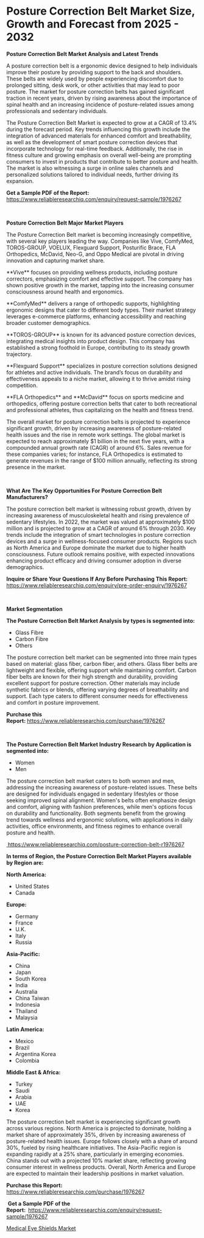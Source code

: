 <p><h1>Posture Correction Belt Market Size, Growth and Forecast from 2025 - 2032</h1></p><p><strong>Posture Correction Belt Market Analysis and Latest Trends</strong></p>
<p><p>A posture correction belt is a ergonomic device designed to help individuals improve their posture by providing support to the back and shoulders. These belts are widely used by people experiencing discomfort due to prolonged sitting, desk work, or other activities that may lead to poor posture. The market for posture correction belts has gained significant traction in recent years, driven by rising awareness about the importance of spinal health and an increasing incidence of posture-related issues among professionals and sedentary individuals.</p><p>The Posture Correction Belt Market is expected to grow at a CAGR of 13.4% during the forecast period. Key trends influencing this growth include the integration of advanced materials for enhanced comfort and breathability, as well as the development of smart posture correction devices that incorporate technology for real-time feedback. Additionally, the rise in fitness culture and growing emphasis on overall well-being are prompting consumers to invest in products that contribute to better posture and health. The market is also witnessing a surge in online sales channels and personalized solutions tailored to individual needs, further driving its expansion.</p></p>
<p><strong>Get a Sample PDF of the Report:&nbsp;</strong> <a href="https://www.reliableresearchiq.com/enquiry/request-sample/1976267?utm_campaign=3200&utm_medium=2&utm_source=Github&utm_content=ia&utm_term=05042025&utm_id=posture-correction-belt">https://www.reliableresearchiq.com/enquiry/request-sample/1976267</a></p>
<p>&nbsp;</p>
<p><strong>Posture Correction Belt Major Market Players</strong></p>
<p><p>The Posture Correction Belt market is becoming increasingly competitive, with several key players leading the way. Companies like Vive, ComfyMed, TOROS-GROUP, VOELUX, Flexguard Support, Posturific Brace, FLA Orthopedics, McDavid, Neo-G, and Oppo Medical are pivotal in driving innovation and capturing market share.</p><p>**Vive** focuses on providing wellness products, including posture correctors, emphasizing comfort and effective support. The company has shown positive growth in the market, tapping into the increasing consumer consciousness around health and ergonomics. </p><p>**ComfyMed** delivers a range of orthopedic supports, highlighting ergonomic designs that cater to different body types. Their market strategy leverages e-commerce platforms, enhancing accessibility and reaching broader customer demographics. </p><p>**TOROS-GROUP** is known for its advanced posture correction devices, integrating medical insights into product design. This company has established a strong foothold in Europe, contributing to its steady growth trajectory.</p><p>**Flexguard Support** specializes in posture correction solutions designed for athletes and active individuals. The brand’s focus on durability and effectiveness appeals to a niche market, allowing it to thrive amidst rising competition.</p><p>**FLA Orthopedics** and **McDavid** focus on sports medicine and orthopedics, offering posture correction belts that cater to both recreational and professional athletes, thus capitalizing on the health and fitness trend.</p><p>The overall market for posture correction belts is projected to experience significant growth, driven by increasing awareness of posture-related health issues and the rise in remote work settings. The global market is expected to reach approximately $1 billion in the next five years, with a compounded annual growth rate (CAGR) of around 6%. Sales revenue for these companies varies; for instance, FLA Orthopedics is estimated to generate revenues in the range of $100 million annually, reflecting its strong presence in the market.</p></p>
<p>&nbsp;</p>
<p><strong>What Are The Key Opportunities For Posture Correction Belt Manufacturers?</strong></p>
<p><p>The posture correction belt market is witnessing robust growth, driven by increasing awareness of musculoskeletal health and rising prevalence of sedentary lifestyles. In 2022, the market was valued at approximately $100 million and is projected to grow at a CAGR of around 6% through 2030. Key trends include the integration of smart technologies in posture correction devices and a surge in wellness-focused consumer products. Regions such as North America and Europe dominate the market due to higher health consciousness. Future outlook remains positive, with expected innovations enhancing product efficacy and driving consumer adoption in diverse demographics.</p></p>
<p><strong>Inquire or Share Your Questions If Any Before Purchasing This Report:</strong> <a href="https://www.reliableresearchiq.com/enquiry/pre-order-enquiry/1976267?utm_campaign=3200&utm_medium=2&utm_source=Github&utm_content=ia&utm_term=05042025&utm_id=posture-correction-belt">https://www.reliableresearchiq.com/enquiry/pre-order-enquiry/1976267</a></p>
<p>&nbsp;</p>
<p><strong>Market Segmentation</strong></p>
<p><strong>The Posture Correction Belt Market Analysis by types is segmented into:</strong></p>
<p><ul><li>Glass Fibre</li><li>Carbon Fibre</li><li>Others</li></ul></p>
<p><p>The posture correction belt market can be segmented into three main types based on material: glass fiber, carbon fiber, and others. Glass fiber belts are lightweight and flexible, offering support while maintaining comfort. Carbon fiber belts are known for their high strength and durability, providing excellent support for posture correction. Other materials may include synthetic fabrics or blends, offering varying degrees of breathability and support. Each type caters to different consumer needs for effectiveness and comfort in posture improvement.</p></p>
<p><strong>Purchase this Report:&nbsp;</strong><a href="https://www.reliableresearchiq.com/purchase/1976267?utm_campaign=3200&utm_medium=2&utm_source=Github&utm_content=ia&utm_term=05042025&utm_id=posture-correction-belt">https://www.reliableresearchiq.com/purchase/1976267</a></p>
<p>&nbsp;</p>
<p><strong>The Posture Correction Belt Market Industry Research by Application is segmented into:</strong></p>
<p><ul><li>Women</li><li>Men</li></ul></p>
<p><p>The posture correction belt market caters to both women and men, addressing the increasing awareness of posture-related issues. These belts are designed for individuals engaged in sedentary lifestyles or those seeking improved spinal alignment. Women's belts often emphasize design and comfort, aligning with fashion preferences, while men's options focus on durability and functionality. Both segments benefit from the growing trend towards wellness and ergonomic solutions, with applications in daily activities, office environments, and fitness regimes to enhance overall posture and health.</p></p>
<p><a href="https://www.reliableresearchiq.com/posture-correction-belt-r1976267?utm_campaign=3200&utm_medium=2&utm_source=Github&utm_content=ia&utm_term=05042025&utm_id=posture-correction-belt">&nbsp;https://www.reliableresearchiq.com/posture-correction-belt-r1976267</a></p>
<p><strong>In terms of Region, the Posture Correction Belt Market Players available by Region are:</strong></p>
<p>
    <p> <strong> North America: </strong>
        <ul>
            <li>United States</li>
            <li>Canada</li>
        </ul>
        </p> 
    <p> <strong> Europe: </strong>
        <ul>
            <li>Germany</li>
            <li>France</li>
            <li>U.K.</li>
            <li>Italy</li>
            <li>Russia</li>
        </ul>
        </p> 
    <p> <strong> Asia-Pacific: </strong>
        <ul>
            <li>China</li>
            <li>Japan</li>
            <li>South Korea</li>
            <li>India</li>
            <li>Australia</li>
            <li>China Taiwan</li>
            <li>Indonesia</li>
            <li>Thailand</li>
            <li>Malaysia</li>
        </ul>
        </p> 
    <p> <strong> Latin America: </strong>
        <ul>
            <li>Mexico</li>
            <li>Brazil</li>
            <li>Argentina Korea</li>
            <li>Colombia</li>
        </ul>
        </p> 
    <p> <strong> Middle East & Africa: </strong>
        <ul>
            <li>Turkey</li>
            <li>Saudi</li>
            <li>Arabia</li>
            <li>UAE</li>
            <li>Korea</li>
        </ul>
    </p>
    </p>
<p><p>The posture correction belt market is experiencing significant growth across various regions. North America is projected to dominate, holding a market share of approximately 35%, driven by increasing awareness of posture-related health issues. Europe follows closely with a share of around 30%, fueled by rising healthcare initiatives. The Asia-Pacific region is expanding rapidly at a 25% share, particularly in emerging economies. China stands out with a projected 10% market share, reflecting growing consumer interest in wellness products. Overall, North America and Europe are expected to maintain their leadership positions in market valuation.</p></p>
<p><strong>Purchase this Report: </strong><a href="https://www.reliableresearchiq.com/purchase/1976267?utm_campaign=3200&utm_medium=2&utm_source=Github&utm_content=ia&utm_term=05042025&utm_id=posture-correction-belt">https://www.reliableresearchiq.com/purchase/1976267</a></p>
<p>&nbsp;<strong>Get a Sample PDF of the Report:&nbsp;&nbsp;</strong><a href="https://www.reliableresearchiq.com/enquiry/request-sample/1976267?utm_campaign=3200&utm_medium=2&utm_source=Github&utm_content=ia&utm_term=05042025&utm_id=posture-correction-belt">https://www.reliableresearchiq.com/enquiry/request-sample/1976267</a></p>
<p><strong></strong></p>
<p><p><a href="https://github.com/lefiobakali/Market-Research-Report-List-1/blob/main/medical-eye-shields-market.md?utm_campaign=3200&utm_medium=2&utm_source=Github&utm_content=ia&utm_term=05042025&utm_id=posture-correction-belt">Medical Eye Shields Market</a></p></p>